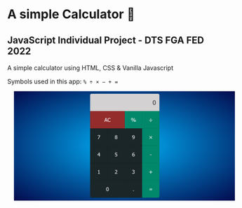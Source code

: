 # A simple Calculator 📱
## JavaScript Individual Project - DTS FGA FED 2022

A simple calculator using HTML, CSS &amp; Vanilla Javascript

Symbols used in this app: `% ÷ × − + =`

<img src="Calculator.png" alt="calculator" style="margin-left: 15px;" />
